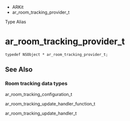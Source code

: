 

- ARKit
-  ar_room_tracking_provider_t 

Type Alias

# ar_room_tracking_provider_t

``` source
typedef NSObject * ar_room_tracking_provider_t;
```

## See Also

### Room tracking data types

ar_room_tracking_configuration_t

ar_room_tracking_update_handler_function_t

ar_room_tracking_update_handler_t

